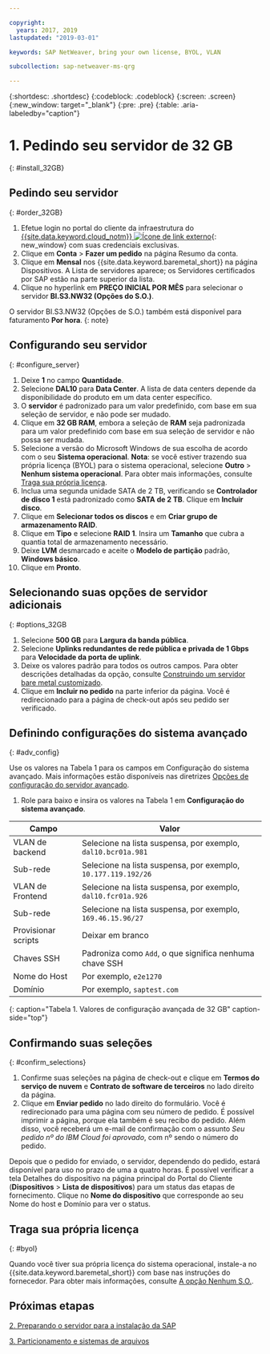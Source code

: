 ```yaml
---

copyright:
  years: 2017, 2019
lastupdated: "2019-03-01"

keywords: SAP NetWeaver, bring your own license, BYOL, VLAN

subcollection: sap-netweaver-ms-qrg

---
```


{:shortdesc: .shortdesc}
{:codeblock: .codeblock}
{:screen: .screen}
{:new_window: target="_blank"}
{:pre: .pre}
{:table: .aria-labeledby="caption"}

# 1. Pedindo seu servidor de 32 GB
{: #install_32GB}

## Pedindo seu servidor
{: #order_32GB}

1. Efetue login no portal do cliente da infraestrutura do [{{site.data.keyword.cloud_notm}} ![Ícone de link externo](../icons/launch-glyph.svg "Ícone de link externo")](https://control.softlayer.com){: new_window} com suas credenciais exclusivas.
2. Clique em **Conta** > **Fazer um pedido** na página Resumo da conta.
3. Clique em **Mensal** nos {{site.data.keyword.baremetal_short}} na página Dispositivos. A Lista de servidores aparece; os Servidores certificados por SAP estão na parte superior da lista.
4. Clique no hyperlink em **PREÇO INICIAL POR MÊS** para selecionar o servidor
**BI.S3.NW32 (Opções do S.O.)**.

O servidor BI.S3.NW32 (Opções de S.O.) também está disponível para faturamento **Por hora**.
{: note}

## Configurando seu servidor
{: #configure_server}

1. Deixe **1** no campo **Quantidade**.
2. Selecione **DAL10** para **Data Center**. A lista de data centers depende da disponibilidade do produto em um data center específico.
3. O **servidor** é padronizado para um valor predefinido, com base em sua seleção de servidor, e não pode ser mudado.
4. Clique em **32 GB RAM**, embora a seleção de **RAM** seja padronizada para um valor predefinido com base em sua seleção de servidor e não possa ser mudada.
5. Selecione a versão do Microsoft Windows de sua escolha de acordo com o seu **Sistema operacional**. **Nota**: se você estiver trazendo sua própria licença (BYOL) para o sistema operacional, selecione **Outro** > **Nenhum sistema operacional**. Para obter mais informações, consulte [Traga sua própria licença](#byol).
6. Inclua uma segunda unidade SATA de 2 TB, verificando se **Controlador de disco 1**
está padronizado como **SATA de 2 TB**. Clique em **Incluir disco**.
7. Clique em **Selecionar todos os discos** e em **Criar grupo de armazenamento RAID**.
8. Clique em **Tipo** e selecione **RAID 1**. Insira um **Tamanho** que cubra a quantia total de armazenamento necessário.
9. Deixe **LVM** desmarcado e aceite o **Modelo de partição** padrão, **Windows básico**.
10. Clique em **Pronto**.

## Selecionando suas opções de servidor adicionais
{: #options_32GB

1. Selecione **500 GB** para **Largura da banda pública**.
2. Selecione **Uplinks redundantes de rede pública e privada de 1 Gbps** para **Velocidade da porta de uplink**.
3. Deixe os valores padrão para todos os outros campos. Para obter descrições detalhadas da opção, consulte [Construindo um servidor bare metal customizado](/docs/bare-metal?topic=bare-metal-ordering-baremetal-server).
10. Clique em **Incluir no pedido** na parte inferior da página. Você é redirecionado para a página de check-out após seu pedido ser verificado.

## Definindo configurações do sistema avançado
{: #adv_config}

Use os valores na Tabela 1 para os campos em Configuração do sistema avançado. Mais informações
estão disponíveis nas diretrizes [Opções
de configuração do servidor avançado](/docs/bare-metal?topic=bare-metal-ordering-baremetal-server).

1. Role para baixo e insira os valores na Tabela 1 em **Configuração do sistema avançado**.

|              Campo               |      Valor                                                           |
| -------------------------------- | -------------------------------------------------------------------- |
|VLAN de backend                      | Selecione na lista suspensa, por exemplo, `dal10.bcr01a.981`      |
|Sub-rede                            | Selecione na lista suspensa, por exemplo, `10.177.119.192/26`     |
|VLAN de Frontend                     | Selecione na lista suspensa, por exemplo, `dal10.fcr01a.926`      |
|Sub-rede                            | Selecione na lista suspensa, por exemplo, `169.46.15.96/27`       |
|Provisionar scripts                 | Deixar em branco                                                          |
|Chaves SSH                          | Padroniza como `Add`, o que significa nenhuma chave SSH |
|Nome do Host                          | Por exemplo, `e2e1270`                                               |
|Domínio                            | Por exemplo, `saptest.com`                                           |
{: caption="Tabela 1. Valores de configuração avançada de 32 GB" caption-side="top"}  

## Confirmando suas seleções
{: #confirm_selections}

1. Confirme suas seleções na página de check-out e clique em **Termos do serviço de nuvem** e **Contrato de software de terceiros** no lado direito da página.
2. Clique em **Enviar pedido** no lado direito do formulário. Você é redirecionado para uma página com seu número de pedido. É possível imprimir a página, porque ela também é seu recibo do pedido. Além disso, você receberá um e-mail de confirmação com o assunto *Seu pedido nº do IBM Cloud foi aprovado*, com nº sendo o número do pedido.

Depois que o pedido for enviado, o servidor, dependendo do pedido, estará disponível para uso no prazo de uma a quatro horas. É possível verificar a tela Detalhes do dispositivo na página principal do Portal do Cliente (**Dispositivos** > **Lista de dispositivos**) para um status das etapas de fornecimento. Clique no **Nome do dispositivo** que corresponde ao seu Nome do host e Domínio para ver o status.

## Traga sua própria licença
{: #byol}

Quando você tiver sua própria licença do sistema operacional, instale-a no {{site.data.keyword.baremetal_short}} com base nas instruções do fornecedor. Para obter mais informações, consulte [A opção Nenhum S.O.](/docs/bare-metal?topic=bare-metal-bm-no-os#bm-no-os).

## Próximas etapas

  [2. Preparando o servidor para a instalação da SAP](/docs/infrastructure/sap-netweaver-ms-qrg?topic=sap-netweaver-ms-qrg-2-preparing-your-server-for-your-sap-installation-32-gb-)

  [3. Particionamento e sistemas de arquivos](/docs/infrastructure/sap-netweaver-ms-qrg?topic=sap-netweaver-ms-qrg-partition_32GB)
